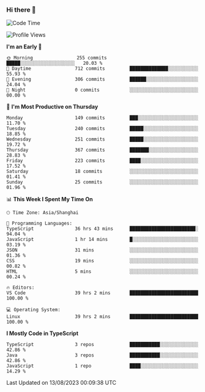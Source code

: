 ### Hi there 👋

<!--
**waynelwz/waynelwz** is a ✨ _special_ ✨ repository because its `README.md` (this file) appears on your GitHub profile.

Here are some ideas to get you started:

- 🔭 I’m currently working on ...
- 🌱 I’m currently learning ...
- 👯 I’m looking to collaborate on ...
- 🤔 I’m looking for help with ...
- 💬 Ask me about ...
- 📫 How to reach me: ...
- 😄 Pronouns: ...
- ⚡ Fun fact: ...
-->

<!--START_SECTION:waka-->
![Code Time](http://img.shields.io/badge/Code%20Time-1%2C763%20hrs%2040%20mins-blue)

![Profile Views](http://img.shields.io/badge/Profile%20Views-0-blue)

**I'm an Early 🐤** 

```text
🌞 Morning                255 commits         █████░░░░░░░░░░░░░░░░░░░░   20.03 % 
🌆 Daytime                712 commits         ██████████████░░░░░░░░░░░   55.93 % 
🌃 Evening                306 commits         ██████░░░░░░░░░░░░░░░░░░░   24.04 % 
🌙 Night                  0 commits           ░░░░░░░░░░░░░░░░░░░░░░░░░   00.00 % 
```
📅 **I'm Most Productive on Thursday** 

```text
Monday                   149 commits         ███░░░░░░░░░░░░░░░░░░░░░░   11.70 % 
Tuesday                  240 commits         █████░░░░░░░░░░░░░░░░░░░░   18.85 % 
Wednesday                251 commits         █████░░░░░░░░░░░░░░░░░░░░   19.72 % 
Thursday                 367 commits         ███████░░░░░░░░░░░░░░░░░░   28.83 % 
Friday                   223 commits         ████░░░░░░░░░░░░░░░░░░░░░   17.52 % 
Saturday                 18 commits          ░░░░░░░░░░░░░░░░░░░░░░░░░   01.41 % 
Sunday                   25 commits          ░░░░░░░░░░░░░░░░░░░░░░░░░   01.96 % 
```


📊 **This Week I Spent My Time On** 

```text
🕑︎ Time Zone: Asia/Shanghai

💬 Programming Languages: 
TypeScript               36 hrs 43 mins      ████████████████████████░   94.04 % 
JavaScript               1 hr 14 mins        █░░░░░░░░░░░░░░░░░░░░░░░░   03.19 % 
JSON                     31 mins             ░░░░░░░░░░░░░░░░░░░░░░░░░   01.36 % 
CSS                      19 mins             ░░░░░░░░░░░░░░░░░░░░░░░░░   00.82 % 
HTML                     5 mins              ░░░░░░░░░░░░░░░░░░░░░░░░░   00.24 % 

🔥 Editors: 
VS Code                  39 hrs 2 mins       █████████████████████████   100.00 % 

💻 Operating System: 
Linux                    39 hrs 2 mins       █████████████████████████   100.00 % 
```

**I Mostly Code in TypeScript** 

```text
TypeScript               3 repos             ███████████░░░░░░░░░░░░░░   42.86 % 
Java                     3 repos             ███████████░░░░░░░░░░░░░░   42.86 % 
JavaScript               1 repo              ████░░░░░░░░░░░░░░░░░░░░░   14.29 % 
```




 Last Updated on 13/08/2023 00:09:38 UTC
<!--END_SECTION:waka-->

